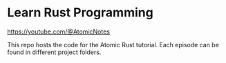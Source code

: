 # Learn Rust Programming

https://youtube.com/@AtomicNotes

This repo hosts the code for the Atomic Rust tutorial. Each episode can be
found in different project folders.

